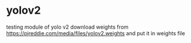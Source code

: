 # yolov2
testing module of yolo v2
download weights from https://pjreddie.com/media/files/yolov2.weights and put it in weights file
